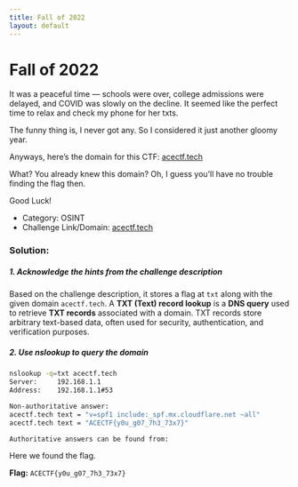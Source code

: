 ```yaml
---
title: Fall of 2022
layout: default
---
```

# Fall of 2022

It was a peaceful time — schools were over, college admissions were delayed, and COVID was slowly on the decline. It seemed like the perfect time to relax and check my phone for her txts.

The funny thing is, I never got any. So I considered it just another gloomy year.

Anyways, here’s the domain for this CTF: [acectf.tech](https://acectf.tech)

What? You already knew this domain? Oh, I guess you’ll have no trouble finding the flag then.

Good Luck!

- Category: OSINT
- Challenge Link/Domain: [acectf.tech](https://acectf.tech)
### Solution:
##### 1. Acknowledge the hints from the challenge description
Based on the challenge description, it stores a flag at `txt` along with the given domain `acectf.tech`. A **TXT (Text) record lookup** is a **DNS query** used to retrieve **TXT records** associated with a domain. TXT records store arbitrary text-based data, often used for security, authentication, and verification purposes. 

##### 2. Use nslookup to query the domain
```bash
nslookup -q=txt acectf.tech
Server:		192.168.1.1
Address:	192.168.1.1#53

Non-authoritative answer:
acectf.tech	text = "v=spf1 include:_spf.mx.cloudflare.net ~all"
acectf.tech	text = "ACECTF{y0u_g07_7h3_73x7}"

Authoritative answers can be found from:
```

Here we found the flag.

**Flag:** `ACECTF{y0u_g07_7h3_73x7}`
